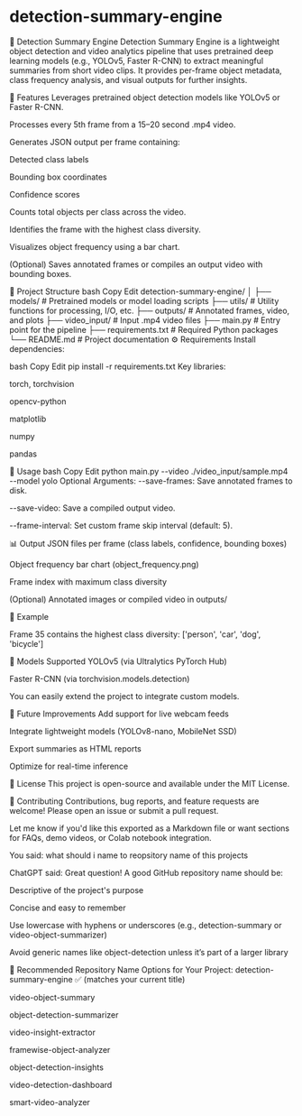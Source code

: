 # detection-summary-engine
🧠 Detection Summary Engine
Detection Summary Engine is a lightweight object detection and video analytics pipeline that uses pretrained deep learning models (e.g., YOLOv5, Faster R-CNN) to extract meaningful summaries from short video clips. It provides per-frame object metadata, class frequency analysis, and visual outputs for further insights.

📌 Features
Leverages pretrained object detection models like YOLOv5 or Faster R-CNN.

Processes every 5th frame from a 15–20 second .mp4 video.

Generates JSON output per frame containing:

Detected class labels

Bounding box coordinates

Confidence scores

Counts total objects per class across the video.

Identifies the frame with the highest class diversity.

Visualizes object frequency using a bar chart.

(Optional) Saves annotated frames or compiles an output video with bounding boxes.

📂 Project Structure
bash
Copy
Edit
detection-summary-engine/
│
├── models/                  # Pretrained models or model loading scripts
├── utils/                   # Utility functions for processing, I/O, etc.
├── outputs/                 # Annotated frames, video, and plots
├── video_input/             # Input .mp4 video files
├── main.py                  # Entry point for the pipeline
├── requirements.txt         # Required Python packages
└── README.md                # Project documentation
⚙️ Requirements
Install dependencies:

bash
Copy
Edit
pip install -r requirements.txt
Key libraries:

torch, torchvision

opencv-python

matplotlib

numpy

pandas

🚀 Usage
bash
Copy
Edit
python main.py --video ./video_input/sample.mp4 --model yolo
Optional Arguments:
--save-frames: Save annotated frames to disk.

--save-video: Save a compiled output video.

--frame-interval: Set custom frame skip interval (default: 5).

📊 Output
JSON files per frame (class labels, confidence, bounding boxes)

Object frequency bar chart (object_frequency.png)

Frame index with maximum class diversity

(Optional) Annotated images or compiled video in outputs/

📸 Example

Frame 35 contains the highest class diversity: ['person', 'car', 'dog', 'bicycle']

🧪 Models Supported
YOLOv5 (via Ultralytics PyTorch Hub)

Faster R-CNN (via torchvision.models.detection)

You can easily extend the project to integrate custom models.

📍 Future Improvements
Add support for live webcam feeds

Integrate lightweight models (YOLOv8-nano, MobileNet SSD)

Export summaries as HTML reports

Optimize for real-time inference

📄 License
This project is open-source and available under the MIT License.

🤝 Contributing
Contributions, bug reports, and feature requests are welcome! Please open an issue or submit a pull request.

Let me know if you'd like this exported as a Markdown file or want sections for FAQs, demo videos, or Colab notebook integration.



You said:
what should i name to reopsitory name of this projects 

ChatGPT said:
Great question! A good GitHub repository name should be:

Descriptive of the project's purpose

Concise and easy to remember

Use lowercase with hyphens or underscores (e.g., detection-summary or video-object-summarizer)

Avoid generic names like object-detection unless it’s part of a larger library

🔧 Recommended Repository Name Options for Your Project:
detection-summary-engine ✅ (matches your current title)

video-object-summary

object-detection-summarizer

video-insight-extractor

framewise-object-analyzer

object-detection-insights

video-detection-dashboard

smart-video-analyzer
